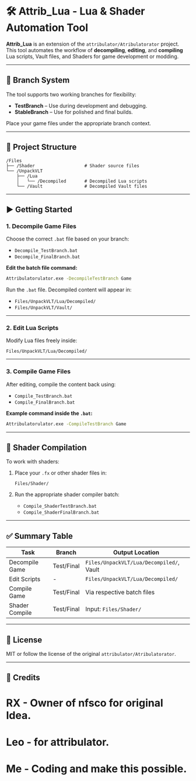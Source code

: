# 🛠️ Attrib_Lua - Lua & Shader Automation Tool

**Attrib_Lua** is an extension of the `attribulator/Atribulatorator` project. This tool automates the workflow of **decompiling**, **editing**, and **compiling** Lua scripts, Vault files, and Shaders for game development or modding.

---

## 🚦 Branch System

The tool supports two working branches for flexibility:

- **TestBranch** – Use during development and debugging.
- **StableBranch** – Use for polished and final builds.

Place your game files under the appropriate branch context.

---

## 📂 Project Structure

```
/Files
├── /Shader                   # Shader source files
└── /UnpackVLT
    ├── /Lua
    │   └── /Decompiled       # Decompiled Lua scripts
    └── /Vault                # Decompiled Vault files
```

---

## ▶️ Getting Started

### 1. Decompile Game Files

Choose the correct `.bat` file based on your branch:

- `Decompile_TestBranch.bat`
- `Decompile_FinalBranch.bat`

**Edit the batch file command:**
```bash
Attribulatorulator.exe -DecompileTestBranch Game
```

Run the `.bat` file. Decompiled content will appear in:

- `Files/UnpackVLT/Lua/Decompiled/`
- `Files/UnpackVLT/Vault/`

---

### 2. Edit Lua Scripts

Modify Lua files freely inside:
```
Files/UnpackVLT/Lua/Decompiled/
```

---

### 3. Compile Game Files

After editing, compile the content back using:

- `Compile_TestBranch.bat`
- `Compile_FinalBranch.bat`

**Example command inside the `.bat`:**
```bash
Attribulatorulator.exe -CompileTestBranch Game
```

---

## 🎨 Shader Compilation

To work with shaders:

1. Place your `.fx` or other shader files in:
   ```
   Files/Shader/
   ```

2. Run the appropriate shader compiler batch:
   - `Compile_ShaderTestBranch.bat`
   - `Compile_ShaderFinalBranch.bat`

---

## ✅ Summary Table

| Task            | Branch       | Output Location                         |
|-----------------|--------------|------------------------------------------|
| Decompile Game  | Test/Final   | `Files/UnpackVLT/Lua/Decompiled/`, Vault |
| Edit Scripts    | -            | `Files/UnpackVLT/Lua/Decompiled/`        |
| Compile Game    | Test/Final   | Via respective batch files               |
| Shader Compile  | Test/Final   | Input: `Files/Shader/`                   |

---

## 📄 License

MIT or follow the license of the original `attribulator/Atribulatorator`.

---

## 🙌 Credits
# RX - Owner of nfsco for original Idea.
# Leo - for attribulator.
# Me - Coding and make this possible.
